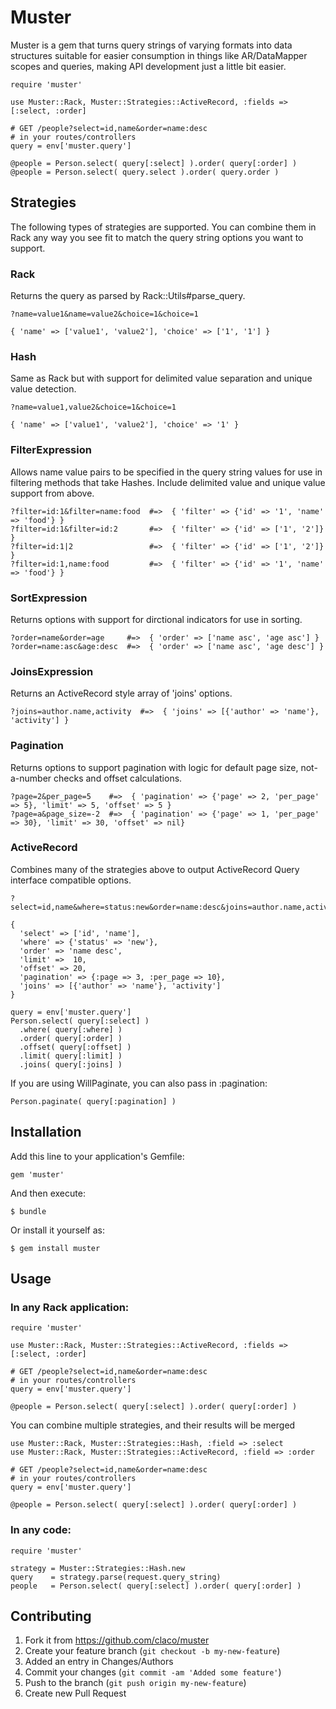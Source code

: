 # Muster

Muster is a gem that turns query strings of varying formats into data structures suitable for
easier consumption in things like AR/DataMapper scopes and queries, making API development just a little bit easier.

    require 'muster'

    use Muster::Rack, Muster::Strategies::ActiveRecord, :fields => [:select, :order]

    # GET /people?select=id,name&order=name:desc
    # in your routes/controllers
    query = env['muster.query']

    @people = Person.select( query[:select] ).order( query[:order] )
    @people = Person.select( query.select ).order( query.order )

## Strategies

The following types of strategies are supported. You can combine them in Rack any way you see fit to match the query string options
you want to support.

### Rack

Returns the query as parsed by Rack::Utils#parse_query.

    ?name=value1&name=value2&choice=1&choice=1
    
    { 'name' => ['value1', 'value2'], 'choice' => ['1', '1'] }

### Hash

Same as Rack but with support for delimited value separation and unique value detection.

    ?name=value1,value2&choice=1&choice=1

    { 'name' => ['value1', 'value2'], 'choice' => '1' }

### FilterExpression

Allows name value pairs to be specified in the query string values for use in filtering methods that take Hashes.
Include delimited value and unique value support from above.

    ?filter=id:1&filter=name:food  #=>  { 'filter' => {'id' => '1', 'name' => 'food'} }
    ?filter=id:1&filter=id:2       #=>  { 'filter' => {'id' => ['1', '2']} }     
    ?filter=id:1|2                 #=>  { 'filter' => {'id' => ['1', '2']} }
    ?filter=id:1,name:food         #=>  { 'filter' => {'id' => '1', 'name' => 'food'} }

### SortExpression

Returns options with support for dirctional indicators for use in sorting.

    ?order=name&order=age     #=>  { 'order' => ['name asc', 'age asc'] }
    ?order=name:asc&age:desc  #=>  { 'order' => ['name asc', 'age desc'] }

### JoinsExpression

Returns an ActiveRecord style array of 'joins' options.

    ?joins=author.name,activity  #=>  { 'joins' => [{'author' => 'name'}, 'activity'] }

### Pagination

Returns options to support pagination with logic for default page size, not-a-number checks and offset calculations.

    ?page=2&per_page=5    #=>  { 'pagination' => {'page' => 2, 'per_page' => 5}, 'limit' => 5, 'offset' => 5 }
    ?page=a&page_size=-2  #=>  { 'pagination' => {'page' => 1, 'per_page' => 30}, 'limit' => 30, 'offset' => nil}


### ActiveRecord

Combines many of the strategies above to output ActiveRecord Query interface compatible options.

    ?select=id,name&where=status:new&order=name:desc&joins=author.name,activity&page=3&page_size=10
    
    {
      'select' => ['id', 'name'],
      'where' => {'status' => 'new'},
      'order' => 'name desc',
      'limit' =>  10,
      'offset' => 20,
      'pagination' => {:page => 3, :per_page => 10},
      'joins' => [{'author' => 'name'}, 'activity']
    }

    query = env['muster.query']
    Person.select( query[:select] )
      .where( query[:where] )
      .order( query[:order] )
      .offset( query[:offset] )
      .limit( query[:limit] )
      .joins( query[:joins] )

If you are using WillPaginate, you can also pass in :pagination:

    Person.paginate( query[:pagination] )

## Installation

Add this line to your application's Gemfile:

    gem 'muster'

And then execute:

    $ bundle

Or install it yourself as:

    $ gem install muster

## Usage

### In any Rack application:

    require 'muster'

    use Muster::Rack, Muster::Strategies::ActiveRecord, :fields => [:select, :order]
    
    # GET /people?select=id,name&order=name:desc
    # in your routes/controllers
    query = env['muster.query']
    
    @people = Person.select( query[:select] ).order( query[:order] )

You can combine multiple strategies, and their results will be merged

    use Muster::Rack, Muster::Strategies::Hash, :field => :select
    use Muster::Rack, Muster::Strategies::ActiveRecord, :field => :order
    
    # GET /people?select=id,name&order=name:desc
    # in your routes/controllers
    query = env['muster.query']
    
    @people = Person.select( query[:select] ).order( query[:order] )


### In any code:

    require 'muster'

    strategy = Muster::Strategies::Hash.new
    query    = strategy.parse(request.query_string)
    people   = Person.select( query[:select] ).order( query[:order] )

## Contributing

1. Fork it from https://github.com/claco/muster
2. Create your feature branch (`git checkout -b my-new-feature`)
3. Added an entry in Changes/Authors
4. Commit your changes (`git commit -am 'Added some feature'`)
5. Push to the branch (`git push origin my-new-feature`)
6. Create new Pull Request
